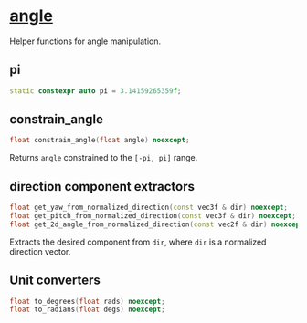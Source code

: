 # [angle](angle.hpp)

Helper functions for angle manipulation.

## pi

```cpp
static constexpr auto pi = 3.14159265359f;
```

## constrain_angle

```cpp
float constrain_angle(float angle) noexcept;
```

Returns `angle` constrained to the `[-pi, pi]` range.

## direction component extractors

```cpp
float get_yaw_from_normalized_direction(const vec3f & dir) noexcept;
float get_pitch_from_normalized_direction(const vec3f & dir) noexcept;
float get_2d_angle_from_normalized_direction(const vec2f & dir) noexcept;
```

Extracts the desired component from `dir`, where `dir` is a normalized direction vector.

## Unit converters

```cpp
float to_degrees(float rads) noexcept;
float to_radians(float degs) noexcept;
```